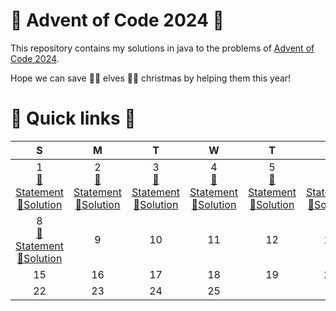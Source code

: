 # 🎅 Advent of Code 2024 🤶

This repository contains my solutions in java to the problems of [Advent of Code 2024](https://adventofcode.com/2024).

Hope we can save 🧝‍♀️ elves 🧝‍♂️ christmas by helping them this year!

# 🎄 Quick links 🎄

|                                                              S                                                              |                                                              M                                                              |                                                              T                                                              |                                                              W                                                              |                                                              T                                                              |                                                              F                                                              |                                                              S                                                              |
|:---------------------------------------------------------------------------------------------------------------------------:|:---------------------------------------------------------------------------------------------------------------------------:|:---------------------------------------------------------------------------------------------------------------------------:|:---------------------------------------------------------------------------------------------------------------------------:|:---------------------------------------------------------------------------------------------------------------------------:|:---------------------------------------------------------------------------------------------------------------------------:|:---------------------------------------------------------------------------------------------------------------------------:|
| 1<br/>[📜Statement](https://adventofcode.com/2024/day/1)<br/>[🚀Solution](java/src/main/java/fr/rk/aoc/challenge/Day1.java) | 2<br/>[📜Statement](https://adventofcode.com/2024/day/2)<br/>[🚀Solution](java/src/main/java/fr/rk/aoc/challenge/Day2.java) | 3<br/>[📜Statement](https://adventofcode.com/2024/day/3)<br/>[🚀Solution](java/src/main/java/fr/rk/aoc/challenge/Day3.java) | 4<br/>[📜Statement](https://adventofcode.com/2024/day/4)<br/>[🚀Solution](java/src/main/java/fr/rk/aoc/challenge/Day4.java) | 5<br/>[📜Statement](https://adventofcode.com/2024/day/5)<br/>[🚀Solution](java/src/main/java/fr/rk/aoc/challenge/Day5.java) | 6<br/>[📜Statement](https://adventofcode.com/2024/day/6)<br/>[🚀Solution](java/src/main/java/fr/rk/aoc/challenge/Day6.java) | 7<br/>[📜Statement](https://adventofcode.com/2024/day/7)<br/>[🚀Solution](java/src/main/java/fr/rk/aoc/challenge/Day7.java) |
| 8<br/>[📜Statement](https://adventofcode.com/2024/day/8)<br/>[🚀Solution](java/src/main/java/fr/rk/aoc/challenge/Day8.java) |                                                              9                                                              |                                                             10                                                              |                                                             11                                                              |                                                             12                                                              |                                                             13                                                              |                                                             14                                                              |
|                                                             15                                                              |                                                             16                                                              |                                                             17                                                              |                                                             18                                                              |                                                             19                                                              |                                                             20                                                              |                                                             21                                                              |
|                                                             22                                                              |                                                             23                                                              |                                                             24                                                              |                                                             25                                                              |                                                                                                                             |                                                                                                                             |                                                                                                                             |
